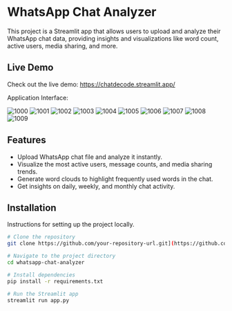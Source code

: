 # WhatsApp Chat Analyzer

This project is a Streamlit app that allows users to upload and analyze their WhatsApp chat data, providing insights and visualizations like word count, active users, media sharing, and more.

## Live Demo

Check out the live demo: https://chatdecode.streamlit.app/

Application Interface: 

![1000](https://github.com/user-attachments/assets/21e7f133-7a4e-48a7-9fae-be66a656227e)
![1001](https://github.com/user-attachments/assets/402b65ac-d2a6-429a-8a06-ad5d8b2b91d7)
![1002](https://github.com/user-attachments/assets/13261d9a-7083-4399-a022-22ed0aad186b)
![1003](https://github.com/user-attachments/assets/379cad49-3baa-4fcc-a3b8-bacb46177e99)
![1004](https://github.com/user-attachments/assets/e7098f3e-16e6-4f11-8641-1768da7970f5)
![1005](https://github.com/user-attachments/assets/2d3e9ae7-a372-405c-92e5-139618d5f457)
![1006](https://github.com/user-attachments/assets/22063357-a6ff-4b88-83fa-cc1aa96b0f5d)
![1007](https://github.com/user-attachments/assets/bd14b103-9880-4d47-b108-7939c6909da1)
![1008](https://github.com/user-attachments/assets/f7776473-4dc5-4751-884d-130c8cb4dd12)
![1009](https://github.com/user-attachments/assets/69e44976-04e8-400e-a0e8-a365044c4df1)

## Features
- Upload WhatsApp chat file and analyze it instantly.
- Visualize the most active users, message counts, and media sharing trends.
- Generate word clouds to highlight frequently used words in the chat.
- Get insights on daily, weekly, and monthly chat activity.

## Installation
Instructions for setting up the project locally.

```bash
# Clone the repository
git clone https://github.com/your-repository-url.git](https://github.com/Ayushmaan-tech/whatsapp-chat-analyser.git

# Navigate to the project directory
cd whatsapp-chat-analyzer

# Install dependencies
pip install -r requirements.txt

# Run the Streamlit app
streamlit run app.py

